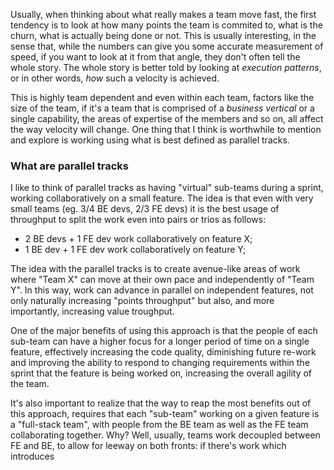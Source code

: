 Usually, when thinking about what really makes a team move fast, the first tendency is to look at how many points the team is commited to, what is the churn, what is actually being done or not. This is usually interesting, in the sense that, while the numbers can give you some accurate measurement of speed, if you want to look at it from that angle, they don't often tell the whole story. The whole story is better told by looking at _execution patterns_, or in other words, _how_ such a velocity is achieved.

This is highly team dependent and even within each team, factors like the size of the team, if it's a team that is comprised of a _business vertical_ or a single capability, the areas of expertise of the members and so on, all affect the way velocity will change. One thing that I think is worthwhile to mention and explore is working using what is best defined as parallel tracks.

### What are parallel tracks

I like to think of parallel tracks as having "virtual" sub-teams during a sprint, working collaboratively on a small feature. The idea is that even with very small teams (eg. 3/4 BE devs, 2/3 FE devs) it is the best usage of throughput to split the work even into pairs or trios as follows:

- 2 BE devs + 1 FE dev work collaboratively on feature X;
- 1 BE dev + 1 FE dev work collaboratively on feature Y;

The idea with the parallel tracks is to create avenue-like areas of work where "Team X" can move at their own pace and independently of "Team Y". In this way, work can advance in parallel on independent features, not only naturally increasing "points throughput" but also, and more importantly, increasing value troughput. 

One of the major benefits of using this approach is that the people of each sub-team can have a higher focus for a longer period of time on a single feature, effectively increasing the code quality, diminishing future re-work and improving the ability to respond to changing requirements within the sprint that the feature is being worked on, increasing the overall agility of the team.

It's also important to realize that the way to reap the most benefits out of this approach, requires that each "sub-team" working on a given feature is a "full-stack team", with people from the BE team as well as the FE team collaborating together. Why? Well, usually, teams work decoupled between FE and BE, to allow for leeway on both fronts: if there's work which introduces 
